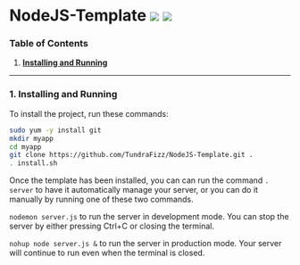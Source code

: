 # NodeJS-Template ![](https://img.shields.io/badge/Node.JS-6.9.1-3572A5.svg?style=plastic) ![](https://img.shields.io/badge/Status-In%20Development-EE7600.svg?style=plastic)

### **Table of Contents**
1. [**Installing and Running**](#1-installing-and-running)

---
### **1. Installing and Running**

To install the project, run these commands:

```bash
sudo yum -y install git
mkdir myapp
cd myapp
git clone https://github.com/TundraFizz/NodeJS-Template.git .
. install.sh
```

Once the template has been installed, you can can run the command ```. server``` to have it automatically manage your server, or you can do it manually by running one of these two commands.

```nodemon server.js``` to run the server in development mode. You can stop the server by either pressing Ctrl+C or closing the terminal.

```nohup node server.js &``` to run the server in production mode. Your server will continue to run even when the terminal is closed.
